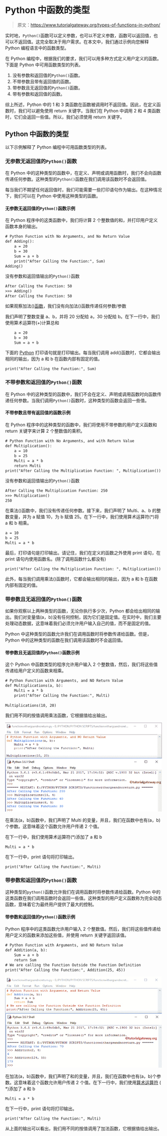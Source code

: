 # Python 中函数的类型

> 原文：<https://www.tutorialgateway.org/types-of-functions-in-python/>

实时地，`Python()`函数可以定义参数，也可以不定义参数，函数可以返回值，也可以不返回值。这完全取决于用户需求。在本文中，我们通过示例向您解释 Python 编程语言中的函数类型。

在 Python 编程中，根据我们的要求，我们可以用多种方式定义用户定义的函数。下面是 Python 中可用函数类型的列表。

1.  没有参数和返回值的`Python()`函数。
2.  不带参数且带有返回值的函数。
3.  带参数且无返回值的`Python()`函数。
4.  带有参数和返回值的函数。

综上所述，Python 中的 1 和 3 类函数在函数被调用时不返回值。因此，在定义函数时，我们可以避免使用 return 关键字。当我们在 Python 中调用 2 和 4 类函数时，它们会返回一些值。所以，我们必须使用 return 关键字。

## Python 中函数的类型

以下示例解释了 Python 编程中可用函数类型的列表。

### 无参数无返回值的`Python()`函数

在 Python 中的这种类型的函数中，在定义、声明或调用函数时，我们不会向函数传递任何参数。这种类型的`Python()`函数在我们调用该函数时不会返回值。

每当我们不期望任何返回值时，我们可能需要一些打印语句作为输出。在这种情况下，我们可以在 Python 中使用这种类型的函数。

#### 无参数无返回值的`Python()`函数示例

在 Python 程序中的这类函数中，我们将计算 2 个整数值的和，并打印用户定义函数本身的输出。

```
# Python Function with No Arguments, and No Return Value
def Adding():
    a = 20
    b = 30
    Sum = a + b
    print("After Calling the Function:", Sum)
Adding()
```

没有参数和返回值输出的`Python()`函数

```
After Calling the Function: 50
>>> Adding()
After Calling the Function: 50
```

如果观察加法()[函数](https://www.tutorialgateway.org/functions-in-python/)，我们没有向加法()函数传递任何参数/参数

我们声明了整数变量 a、b，并将 20 分配给 a，30 分配给 b。在下一行中，我们使用算术运算符(+)计算总和

```
    a = 20
    b = 30
    Sum = a + b
```

下面的 [Python](https://www.tutorialgateway.org/python-tutorial/) 打印语句就是打印输出。每当我们调用 add()函数时，它都会输出相同的输出，因为 a 和 b 在函数内部有固定的值。

```
print("After Calling the Function:", Sum)
```

### 不带参数和返回值的`Python()`函数

在 Python 中的这种类型的函数中，我们不会在定义、声明或调用函数时向函数传递任何参数。当我们调用`Python()`函数时，这种类型的函数会返回一些值。

#### 不带参数且带有返回值的函数示例

在 Python 程序中的这种类型的函数中，我们将使用不带参数的用户定义函数和 return 关键字来计算 2 个整数值的乘积。

```
# Python Function with No Arguments, and with Return Value
def Multiplication():
    a = 10
    b = 25
    Multi = a * b
    return Multi
print("After Calling the Multiplication Function: ", Multiplication())
```

没有参数和返回值输出的`Python()`函数

```
After Calling the Multiplication Function: 250
>>> Multiplication()
250
```

在乘法()函数中，我们没有传递任何参数。接下来，我们声明了 Multi、a、b 的整数变量，并为 a 赋值 10，为 b 赋值 25。在下一行中，我们使用算术运算符(*)将 a 和 b 相乘。

```
a = 10
b = 25
Multi = a * b
```

最后，打印语句是打印输出。请记住，我们在定义的函数之外使用 print 语句，在 print 语句内使用函数名。(除了调用函数什么都没有)

```
print("After Calling the Multiplication Function: ", Multiplication())
```

此外，每当我们调用乘法()函数时，它都会输出相同的输出，因为 a 和 b 在函数内部有固定的值。

### 带参数且无返回值的`Python()`函数

如果你观察以上两种类型的函数，无论你执行多少次，Python 都会给出相同的输出。我们对变量值(a，b)没有任何控制，因为它们是固定值。在实时中，我们主要处理动态数据，这意味着我们必须允许用户输入自己的值，而不是固定的值。

Python 中这种类型的函数允许我们在调用函数时将参数传递给函数。但是，Python 中的这种类型的函数在我们调用该函数时不会返回值。

#### 带参数且无返回值的`Python()`函数示例

这个 Python 中函数类型的程序允许用户输入 2 个整数值，然后，我们将这些值传递给用户定义的函数来相乘。

```
# Python Function with Arguments, and NO Return Value
def Multiplications(a, b):
    Multi = a * b
    print("After Calling the Function:", Multi)

Multiplications(10, 20)   
```

我们用不同的按值调用乘法函数，它根据值给出输出。

![Types of Functions in Python programming 3](img/47c3194c0a27484e1a98711581520633.png)

在乘法(a，b)函数中，我们声明了 Multi 的变量，并且，我们在函数中也有(a，b)个参数。这意味着这个函数允许用户传递 2 个值。

在下一行中，我们使用算术运算符(*)添加了 a 和 b

```
Multi = a * b
```

在下一行中，print 语句将打印输出。

```
print("After Calling the Function:", Multi)
```

### 带参数和返回值的`Python()`函数

这种类型的`python()`函数允许我们在调用函数时将参数传递给函数。Python 中的这类函数在我们调用函数时会返回一些值。这种类型的用户定义函数称为完全动态函数，意味着它为最终用户提供了最大的控制。

#### 带参数和返回值的`Python()`函数示例

Python 程序中的这类函数允许用户输入 2 个整数值。然后，我们将这些值传递给用户定义的函数来添加这些值，并使用 return 关键字返回该值。

```
# Python Function with Arguments, and NO Return Value
def Addition(a, b):
    Sum = a + b
    return Sum
# We are calling the Function Outside the Function Definition
print("After Calling the Function:", Addition(25, 45))
```

![Types of Functions in Python programming 4](img/79125c8d1a00cbe4cde8acbdb864c560.png)

在加法(a，b)函数中，我们声明了和的变量，并且，我们在函数中也有(a，b)个参数。这意味着这个函数允许用户传递 2 个值。在下一行中，我们使用[算术运算符](https://www.tutorialgateway.org/python-arithmetic-operators/) ( *)添加了 a 和 b

```
Multi = a * b
```

在下一行中，print 语句将打印输出。

```
print("After Calling the Function:", Multi)
```

从上面的输出可以看出，我们用不同的按值调用了加法函数，它根据值给出输出。